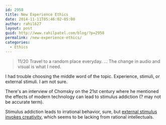 ```yaml
---
id: 2958
title: New Experience Ethics
date: 2014-11-11T05:46:02-05:00
author: rahil627
layout: post
guid: http://www.rahilpatel.com/blog/?p=2958
permalink: /new-experience-ethics/
categories:
  - Ethics
---
```

<blockquote>11/20
Travel to a random place everyday.
...
The change in audio and visual is what I need.</blockquote>

I had trouble choosing the middle word of the topic. Experience, stimuli, or external stimuli. I am not sure.

There's an interview of Chomsky on the 21st century where he mentioned the effects of modern technology can lead to stimulus addiction (? may not be accurate term).

Stimulus addiction leads to irrational behavior, sure, but <a href="http://www.rahilpatel.com/blog/creativity-external-stimuli-cities-and-suburbs" title="Creativity, External Stimuli, Cities, and Suburbs">external stimulus invokes creativity</a>, which seems to be lacking from rational intellectuals.
